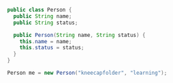 ```java
public class Person {
  public String name;
  public String status;

  public Person(String name, String status) {
    this.name = name;
    this.status = status;
  }
}

Person me = new Person("kneecapfolder", "learning");
```

<!--
### Hi there 👋

**kneecapfolder/kneecapfolder** is a ✨ _special_ ✨ repository because its `README.md` (this file) appears on your GitHub profile.

Here are some ideas to get you started:

- 🔭 I’m currently working on ...
- 🌱 I’m currently learning ...
- 👯 I’m looking to collaborate on ...
- 🤔 I’m looking for help with ...
- 💬 Ask me about ...
- 📫 How to reach me: ...
- 😄 Pronouns: ...
- ⚡ Fun fact: ...
-->
